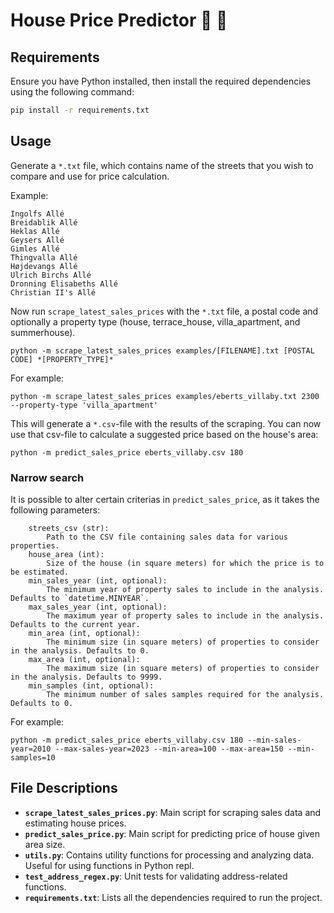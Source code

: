 # House Price Predictor 🏡 🤑

## Requirements
Ensure you have Python installed, then install the required dependencies using the following command:

```bash
pip install -r requirements.txt
```

## Usage
Generate a `*.txt` file, which contains name of the streets that you wish to compare and use for price calculation. 

Example: 
```
Ingolfs Allé
Breidablik Allé
Heklas Allé
Geysers Allé
Gimles Allé
Thingvalla Allé
Højdevangs Allé
Ulrich Birchs Allé
Dronning Elisabeths Allé
Christian II's Allé
```

Now run `scrape_latest_sales_prices` with the `*.txt` file, a postal code and optionally a property type (house, terrace_house, villa_apartment, and summerhouse). 

```shell
python -m scrape_latest_sales_prices examples/[FILENAME].txt [POSTAL CODE] *[PROPERTY_TYPE]*
```

For example: 
```shell
python -m scrape_latest_sales_prices examples/eberts_villaby.txt 2300 --property-type 'villa_apartment'
```

This will generate a `*.csv`-file with the results of the scraping. You can now use that csv-file to calculate a suggested price based on the house's area: 

```shell
python -m predict_sales_price eberts_villaby.csv 180
```

### Narrow search
It is possible to alter certain criterias in `predict_sales_price`, as it takes the following parameters: 

```
    streets_csv (str): 
        Path to the CSV file containing sales data for various properties.
    house_area (int): 
        Size of the house (in square meters) for which the price is to be estimated.
    min_sales_year (int, optional): 
        The minimum year of property sales to include in the analysis. Defaults to `datetime.MINYEAR`.
    max_sales_year (int, optional): 
        The maximum year of property sales to include in the analysis. Defaults to the current year.
    min_area (int, optional): 
        The minimum size (in square meters) of properties to consider in the analysis. Defaults to 0.
    max_area (int, optional): 
        The maximum size (in square meters) of properties to consider in the analysis. Defaults to 9999.
    min_samples (int, optional): 
        The minimum number of sales samples required for the analysis. Defaults to 0.
```

For example: 
```shell
python -m predict_sales_price eberts_villaby.csv 180 --min-sales-year=2010 --max-sales-year=2023 --min-area=100 --max-area=150 --min-samples=10
```

## File Descriptions
- **`scrape_latest_sales_prices.py`**: Main script for scraping sales data and estimating house prices.
- **`predict_sales_price.py`**: Main script for predicting price of house given area size.
- **`utils.py`**: Contains utility functions for processing and analyzing data. Useful for using functions in Python repl. 
- **`test_address_regex.py`**: Unit tests for validating address-related functions.
- **`requirements.txt`**: Lists all the dependencies required to run the project.